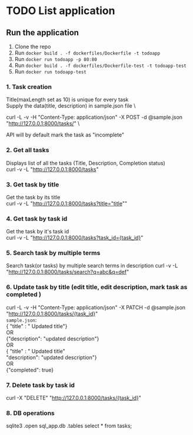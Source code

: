 TODO List application
==================

## Run the application
1. Clone the repo
2. Run  ``docker build . -f dockerfiles/Dockerfile -t todoapp`` 
3. Run ``docker run todoapp -p 80:80``
4. Run ``docker build . -f dockerfiles/Dockerfile-test -t todoapp-test``
5. Run `` docker run todoapp-test ``


### 1. Task creation
Title(maxLength set as 10) is unique for every task \
Supply the data(title, description) in sample.json file \

curl -L -v -H "Content-Type: application/json" -X POST -d @sample.json "http://127.0.0.1:8000/tasks/" \

API will by default mark the task as "incomplete"

### 2. Get all tasks
Displays list of all the tasks (Title, Description, Completion status) \
curl -v -L "http://127.0.0.1:8000/tasks"

### 3. Get task by title
Get the task by its title \
curl -v -L  "http://127.0.0.1:8000/tasks?title="title""

### 4.  Get task by task id
Get the task by it's task id \
curl -v -L  "http://127.0.0.1:8000/tasks?task_id={task_id}"

### 5. Search task by multiple terms
Search task(or tasks) by multiple search terms in description 
curl  -v -L "http://127.0.0.1:8000/tasks/search?q=abc&q=def" 

### 6. Update task by title (edit title, edit description, mark task as completed )
curl -L -v -H "Content-Type: application/json" -X PATCH -d @sample.json "http://127.0.0.1:8000/tasks/{task_id}" \
``sample.json``: \
{ "title" : " Updated title"} \
OR \
{"description": "updated description"} \
OR \
{ "title" : " Updated title" \
"description": "updated description"} \
OR \
{"completed": true} 

### 7. Delete task by task id
 curl -X "DELETE"  "http://127.0.0.1:8000/tasks/{task_id}"  
 

### 8. DB operations
sqlite3
.open sql_app.db
.tables
select * from tasks;
